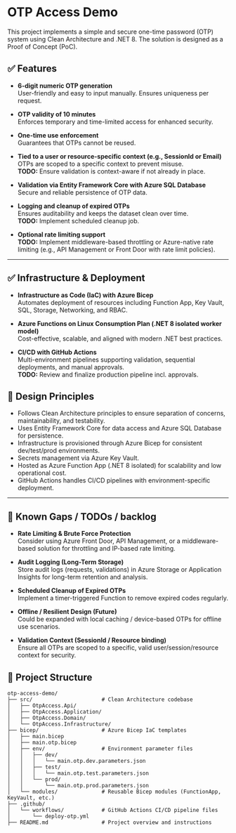 # OTP Access Demo

This project implements a simple and secure one-time password (OTP) system using Clean Architecture and .NET 8. The solution is designed as a Proof of Concept (PoC).

## ✅ Features

- **6-digit numeric OTP generation**  
  User-friendly and easy to input manually. Ensures uniqueness per request.

- **OTP validity of 10 minutes**  
  Enforces temporary and time-limited access for enhanced security.

- **One-time use enforcement**  
  Guarantees that OTPs cannot be reused.

- **Tied to a user or resource-specific context (e.g., SessionId or Email)**  
  OTPs are scoped to a specific context to prevent misuse.  
  **TODO:** Ensure validation is context-aware if not already in place.

- **Validation via Entity Framework Core with Azure SQL Database**  
  Secure and reliable persistence of OTP data.

- **Logging and cleanup of expired OTPs**  
  Ensures auditability and keeps the dataset clean over time.  
  **TODO:** Implement scheduled cleanup job.

- **Optional rate limiting support**  
  **TODO:** Implement middleware-based throttling or Azure-native rate limiting (e.g., API Management or Front Door with rate limit policies).

---

## ✅ Infrastructure & Deployment

- **Infrastructure as Code (IaC) with Azure Bicep**  
  Automates deployment of resources including Function App, Key Vault, SQL, Storage, Networking, and RBAC.

- **Azure Functions on Linux Consumption Plan (.NET 8 isolated worker model)**  
  Cost-effective, scalable, and aligned with modern .NET best practices.

- **CI/CD with GitHub Actions**  
  Multi-environment pipelines supporting validation, sequential deployments, and manual approvals.  
  **TODO:** Review and finalize production pipeline incl. approvals.

## 📝 Design Principles

- Follows Clean Architecture principles to ensure separation of concerns, maintainability, and testability.
- Uses Entity Framework Core for data access and Azure SQL Database for persistence.
- Infrastructure is provisioned through Azure Bicep for consistent dev/test/prod environments.
- Secrets management via Azure Key Vault.
- Hosted as Azure Function App (.NET 8 isolated) for scalability and low operational cost.
- GitHub Actions handles CI/CD pipelines with environment-specific deployment.

---

## 🚧 Known Gaps / TODOs / backlog

- **Rate Limiting & Brute Force Protection**  
  Consider using Azure Front Door, API Management, or a middleware-based solution for throttling and IP-based rate limiting.

- **Audit Logging (Long-Term Storage)**  
  Store audit logs (requests, validations) in Azure Storage or Application Insights for long-term retention and analysis.

- **Scheduled Cleanup of Expired OTPs**  
  Implement a timer-triggered Function to remove expired codes regularly.

- **Offline / Resilient Design (Future)**  
  Could be expanded with local caching / device-based OTPs for offline use scenarios.

- **Validation Context (SessionId / Resource binding)**  
  Ensure all OTPs are scoped to a specific, valid user/session/resource context for security.


## 📂 Project Structure

```text
otp-access-demo/
├── src/                      # Clean Architecture codebase
│   ├── OtpAccess.Api/
│   ├── OtpAccess.Application/
│   ├── OtpAccess.Domain/
│   └── OtpAccess.Infrastructure/
├── bicep/                    # Azure Bicep IaC templates
│   ├── main.bicep
│   ├── main.otp.bicep
│   ├── env/                  # Environment parameter files
│   │   ├── dev/
│   │   │   └── main.otp.dev.parameters.json
│   │   ├── test/
│   │   │   └── main.otp.test.parameters.json
│   │   └── prod/
│   │       └── main.otp.prod.parameters.json
│   └── modules/              # Reusable Bicep modules (FunctionApp, KeyVault, etc.)
├── .github/
│   └── workflows/            # GitHub Actions CI/CD pipeline files
│       └── deploy-otp.yml
├── README.md                 # Project overview and instructions

